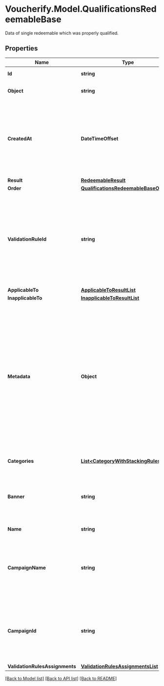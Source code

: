 # Voucherify.Model.QualificationsRedeemableBase
Data of single redeemable which was properly qualified.

## Properties

Name | Type | Description | Notes
------------ | ------------- | ------------- | -------------
**Id** | **string** | Id of the redeemable. | [optional] 
**Object** | **string** | Object type of the redeemable. | [optional] 
**CreatedAt** | **DateTimeOffset** | Timestamp representing the date and time when the object was created. The value is shown in the ISO 8601 format. | [optional] 
**Result** | [**RedeemableResult**](RedeemableResult.md) |  | [optional] 
**Order** | [**QualificationsRedeemableBaseOrder**](QualificationsRedeemableBaseOrder.md) |  | [optional] 
**ValidationRuleId** | **string** | A unique validation rule identifier assigned by the Voucherify API. The validation rule is verified before points are added to the balance. | [optional] 
**ApplicableTo** | [**ApplicableToResultList**](ApplicableToResultList.md) |  | [optional] 
**InapplicableTo** | [**InapplicableToResultList**](InapplicableToResultList.md) |  | [optional] 
**Metadata** | **Object** | The metadata object stores all custom attributes assigned to the product. A set of key/value pairs that you can attach to a product object. It can be useful for storing additional information about the product in a structured format. | [optional] 
**Categories** | [**List&lt;CategoryWithStackingRulesType&gt;**](CategoryWithStackingRulesType.md) | List of category information. | [optional] 
**Banner** | **string** | Name of the earning rule. This is displayed as a header for the earning rule in the Dashboard. | [optional] 
**Name** | **string** | Name of the redeemable. | [optional] 
**CampaignName** | **string** | Name of the campaign associated to the redeemable. This field is available only if object is not &#x60;campaign&#x60; | [optional] 
**CampaignId** | **string** | Id of the campaign associated to the redeemable. This field is available only if object is not &#x60;campaign&#x60; | [optional] 
**ValidationRulesAssignments** | [**ValidationRulesAssignmentsList**](ValidationRulesAssignmentsList.md) |  | [optional] 

[[Back to Model list]](../../README.md#documentation-for-models) [[Back to API list]](../../README.md#documentation-for-api-endpoints) [[Back to README]](../../README.md)

